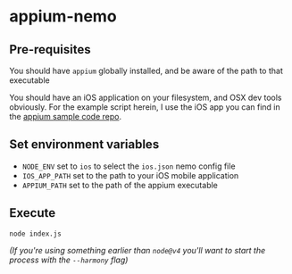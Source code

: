 # appium-nemo

## Pre-requisites

You should have `appium` globally installed, and be aware of the path to that executable

You should have an iOS application on your filesystem, and OSX dev tools obviously. For the example script herein, I use 
the iOS app you can find in the [appium sample code repo](https://github.com/appium/sample-code).

## Set environment variables

* `NODE_ENV` set to `ios` to select the `ios.json` nemo config file
* `IOS_APP_PATH` set to the path to your iOS mobile application
* `APPIUM_PATH` set to the path of the appium executable

## Execute

`node index.js`

_(If you're using something earlier than `node@v4` you'll want to start the process with the `--harmony` flag)_